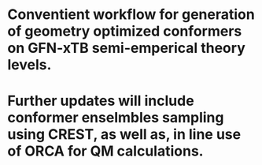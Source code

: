 # Conventient workflow for generation of geometry optimized conformers on GFN-xTB semi-emperical theory levels.

# Further updates will include conformer enselmbles sampling using CREST, as well as, in line use of ORCA for QM calculations.
